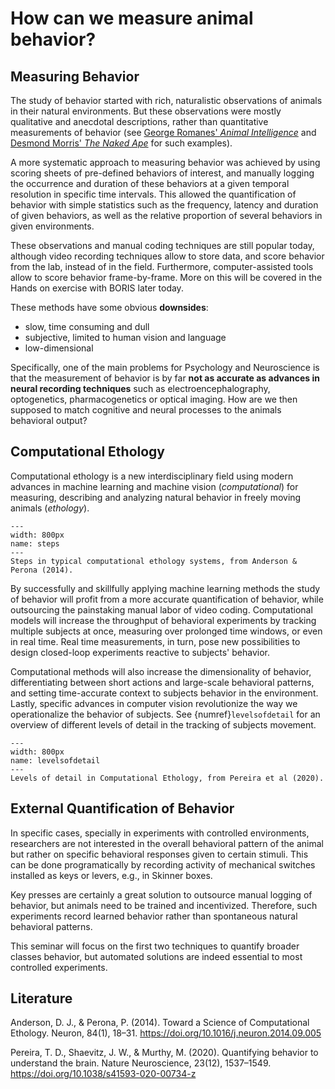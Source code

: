 # How can we measure animal behavior?

## Measuring Behavior

The study of behavior started with rich, naturalistic observations of animals in their natural environments. But these observations were mostly qualitative and anecdotal descriptions, rather than quantitative measurements of behavior (see [George Romanes' *Animal Intelligence*](https://dl.tufts.edu/concern/pdfs/47429n35w) and [Desmond Morris' *The Naked Ape*](https://en.wikipedia.org/wiki/The_Naked_Ape) for such examples).  

A more systematic approach to measuring behavior was achieved by using scoring sheets of pre-defined behaviors of interest, and manually logging the occurrence and duration of these behaviors at a given temporal resolution in specific time intervals. This allowed the quantification of behavior with simple statistics such as the frequency, latency and duration of given behaviors, as well as the relative proportion of several behaviors in given environments.

These observations and manual coding techniques are still popular today, although video recording techniques allow to store data, and score behavior from the lab, instead of in the field. Furthermore, computer-assisted tools allow to score behavior frame-by-frame. More on this will be covered in the Hands on exercise with BORIS later today.

These methods have some obvious **downsides**:

* slow, time consuming and dull
* subjective, limited to human vision and language
* low-dimensional

Specifically, one of the main problems for Psychology and Neuroscience is that the measurement of behavior is by far **not as accurate as advances in neural recording techniques** such as electroencephalography, optogenetics, pharmacogenetics or optical imaging. How are we then supposed to match cognitive and neural processes to the animals behavioral output?

## Computational Ethology

Computational ethology is a new interdisciplinary field using modern advances in machine learning and machine vision (*computational*) for measuring, describing and analyzing natural behavior in freely moving animals (*ethology*).

```{figure} content/stepsince.png
---
width: 800px
name: steps
---
Steps in typical computational ethology systems, from Anderson & Perona (2014).
```

By successfully and skillfully applying machine learning methods the study of behavior will profit from a more accurate quantification of behavior, while outsourcing the painstaking manual labor of video coding. Computational models will increase the throughput of behavioral experiments by tracking multiple subjects at once, measuring over prolonged time windows, or even in real time. Real time measurements, in turn, pose new possibilities to design closed-loop experiments reactive to subjects' behavior.  

Computational methods will also increase the dimensionality of behavior, differentiating between short actions and large-scale behavioral patterns, and setting time-accurate context to subjects behavior in the environment.  
Lastly, specific advances in computer vision revolutionize the way we operationalize the behavior of subjects. See {numref}`levelsofdetail` for an overview of different levels of detail in the tracking of subjects movement.

```{figure} content/levelsofdetail.png
---
width: 800px
name: levelsofdetail
---
Levels of detail in Computational Ethology, from Pereira et al (2020).
```

## External Quantification of Behavior

In specific cases, specially in experiments with controlled environments, researchers are not interested in the overall behavioral pattern of the animal but rather on specific behavioral responses given to certain stimuli. This can be done programatically by recording activity of mechanical switches installed as keys or levers, e.g., in Skinner boxes.  

Key presses are certainly a great solution to outsource manual logging of behavior, but animals need to be trained and incentivized. Therefore, such experiments record learned behavior rather than spontaneous natural behavioral patterns.

This seminar will focus on the first two techniques to quantify broader classes behavior, but automated solutions are indeed essential to most controlled experiments.

## Literature

Anderson, D. J., & Perona, P. (2014). Toward a Science of Computational Ethology. Neuron, 84(1), 18–31. <https://doi.org/10.1016/j.neuron.2014.09.005>

Pereira, T. D., Shaevitz, J. W., & Murthy, M. (2020). Quantifying behavior to understand the brain. Nature Neuroscience, 23(12), 1537–1549. <https://doi.org/10.1038/s41593-020-00734-z>
